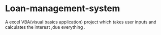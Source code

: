 # Loan-management-system
A excel VBA(visual basics application) project which takes user inputs and calculates the interest ,due everything .
